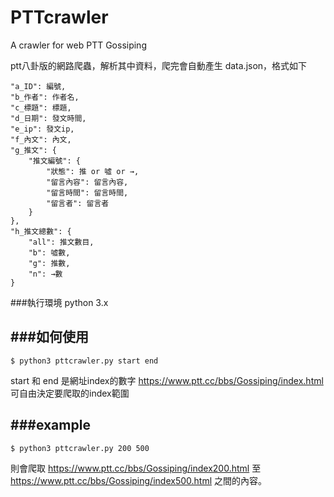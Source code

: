 PTTcrawler
==========

A crawler for web PTT Gossiping

ptt八卦版的網路爬蟲，解析其中資料，爬完會自動產生 data.json，格式如下

    "a_ID": 編號,
    "b_作者": 作者名,
    "c_標題": 標題,
    "d_日期": 發文時間,
    "e_ip": 發文ip,
    "f_內文": 內文,
    "g_推文": {
        "推文編號": {
            "狀態": 推 or 噓 or →,
            "留言內容": 留言內容,
            "留言時間": 留言時間,
            "留言者": 留言者
        }
    },
    "h_推文總數": {
        "all": 推文數目,
        "b": 噓數,
        "g": 推數,
        "n": →數
    }
###執行環境
python 3.x

###如何使用
--------------

    $ python3 pttcrawler.py start end

start 和 end 是網址index的數字
https://www.ptt.cc/bbs/Gossiping/index.html
可自由決定要爬取的index範圍

###example
--------------

    $ python3 pttcrawler.py 200 500
    
則會爬取
https://www.ptt.cc/bbs/Gossiping/index200.html 至
https://www.ptt.cc/bbs/Gossiping/index500.html
之間的內容。
    
